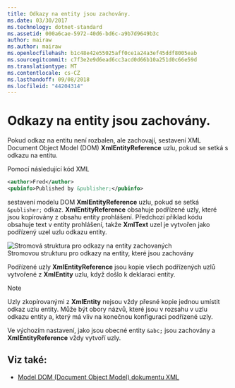 ```yaml
---
title: Odkazy na entity jsou zachovány.
ms.date: 03/30/2017
ms.technology: dotnet-standard
ms.assetid: 000a6cae-5972-40d6-bd6c-a9b7d9649b3c
author: mairaw
ms.author: mairaw
ms.openlocfilehash: b1c48e42e55025aff0ce1a24a3ef45ddf8005eab
ms.sourcegitcommit: c7f3e2e9d6ead6cc3acd0d66b10a251d0c66e59d
ms.translationtype: MT
ms.contentlocale: cs-CZ
ms.lasthandoff: 09/08/2018
ms.locfileid: "44204314"
---
```

# <a name="entity-references-are-preserved"></a>Odkazy na entity jsou zachovány.
Pokud odkaz na entitu není rozbalen, ale zachovají, sestavení XML Document Object Model (DOM) **XmlEntityReference** uzlu, pokud se setká s odkazu na entitu.  
  
 Pomocí následující kód XML  
  
```xml  
<author>Fred</author>  
<pubinfo>Published by &publisher;</pubinfo>  
```  
  
 sestavení modelu DOM **XmlEntityReference** uzlu, pokud se setká `&publisher;` odkaz. **XmlEntityReference** obsahuje podřízené uzly, které jsou kopírovány z obsahu entity prohlášení. Předchozí příklad kódu obsahuje text v entity prohlášení, takže **XmlText** uzel je vytvořen jako podřízený uzel uzlu odkazu entity.  
  
 ![Stromová struktura pro odkazy na entity zachovaných](../../../../docs/standard/data/xml/media/xmlentityref-notexpanded-nodes.gif "xmlentityref_notexpanded_nodes")  
Stromovou strukturu pro odkazy na entity, které jsou zachovány  
  
 Podřízené uzly **XmlEntityReference** jsou kopie všech podřízených uzlů vytvořené z **XmlEntity** uzlu, když došlo k deklaraci entity.  
  
> [!NOTE]
>  Uzly zkopírovanými z **XmlEntity** nejsou vždy přesné kopie jednou umístit odkaz uzlu entity. Může být obory názvů, které jsou v rozsahu v uzlu odkazu entity a, který má vliv na konečnou konfiguraci podřízené uzly.  
  
 Ve výchozím nastavení, jako jsou obecné entity `&abc;` jsou zachovány a **XmlEntityReference** vždy vytvoří uzly.  
  
## <a name="see-also"></a>Viz také:

- [Model DOM (Document Object Model) dokumentu XML](../../../../docs/standard/data/xml/xml-document-object-model-dom.md)
